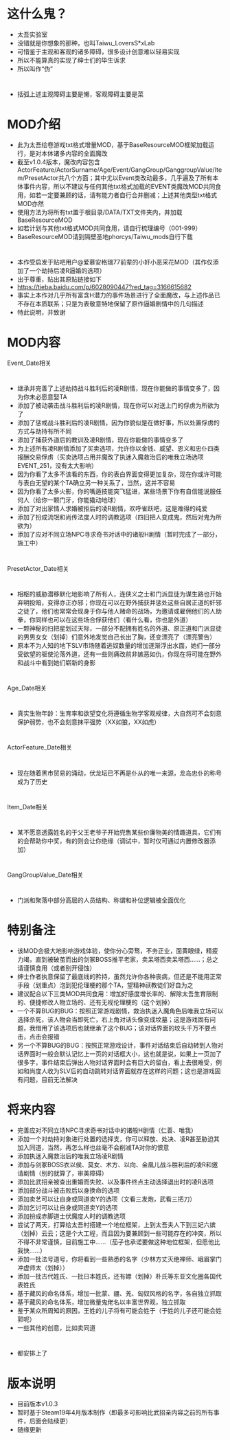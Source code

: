# 这什么鬼？
- 太吾实验室
- 没错就是你想象的那种，也叫Taiwu_LoversS*xLab
- 可惜鉴于主观和客观的诸多障碍，很多设计创意难以轻易实现
- 所以不能算真的实现了绅士们的毕生诉求
- 所以叫作“伪”
# 
* 括弧上述主观障碍主要是懒，客观障碍主要是菜
# 
# MOD介绍
- 此为太吾绘卷游戏txt格式增量MOD，基于BaseResourceMOD框架加载运行，是对本体诸多内容的全面魔改
- 截至v1.0.4版本，魔改内容包含ActorFeature/ActorSurname/Age/Event/GangGroup/GanggroupValue/Item/PresetActor共八个方面；其中尤以Event类改动最多，几乎遍及了所有本体事件内容，所以不建议与任何其他txt格式加载的EVENT类魔改MOD共同食用，如若一定要兼顾的话，请有能力者自行合并删减；上述其他类型txt格式MOD亦然
- 使用方法为将所有txt置于根目录/DATA/TXT文件夹内，并加载BaseResourceMOD
- 如若计划与其他txt格式MOD共同食用，请自行梳理编号（001-999）
- BaseResourceMOD请到隔壁圣地phorcys/Taiwu_mods自行下载
#  
- 本作受启发于贴吧用户@爱慕安格瑞77前辈的小奸小恶采花MOD（其作仅添加了一个劫持后凌R逼婚的选项）
- 出于尊重，贴出其原贴链接如下
- https://tieba.baidu.com/p/6028090447?red_tag=3166615682
- 事实上本作对几乎所有富含H潜力的事件场景进行了全面魔改，与上述作品已不存在本质联系；只是为表敬意特地保留了原作逼婚剧情中的几句描述
- 特此说明，并致谢
# 
# MOD内容
Event_Date相关
#  
- 继承并完善了上述劫持战斗胜利后的凌R剧情，现在你能做的事情变多了，因为你未必愿意娶TA
- 添加了被动袭击战斗胜利后的凌R剧情，现在你可以对送上门的俘虏为所欲为了
- 添加了惩戒战斗胜利后的凌R剧情，因为你貌似是在做好事，所以处置俘虏的方式与劫持有所不同
- 添加了捕获外道后的教训及凌R剧情，现在你能做的事情变多了
- 为上述所有凌R剧情添加了买卖选项，允许你以金钱、威望、恩义和忠仆四类报酬交易俘虏（买卖选项占用并魔改了执迷入魔救治后的唯我立场选项EVENT_251，没有太大影响）
- 因为你看了太多不该看的东西，你的表白界面变得更加复杂，现在你或许可能与表白无望的某个TA确立另一种关系了，当然，这并不容易
- 因为你看了太多火影，你的嘴遁技能突飞猛进，某些场景下你有自信能说服任何人（给你一颗门牙，你能撬动地球）
- 添加了对出家情人求婚被拒后的凌R剧情，欢呼雀跃吧，这是难得的纯爱
- 添加了扮成流氓和尚传法度人时的调教选项（四旧把人变成鬼，然后对鬼为所欲为）
- 添加了应对不同立场NPC寻求奇书对话中的诸般H剧情（暂时完成了一部分，施工中）
#  
PresetActor_Date相关
#  
- 相枢的威胁潜移默化地影响了所有人，连侠义之士和门派显徒为谋生路也开始弃明投暗，变得亦正亦邪；你现在可以在野外捕获并惩处这些自居正道的奸邪之徒了，他们也常常会现身于你与他人赌命的战场，为邀请或雇佣他们的人助拳，你同样也可以在这些场合俘获他们（看什么看，你也是外道）
- 一颗神秘的扫把星划过天际，一部分不配拥有姓名的外道、原正道和门派显徒的男男女女（划掉）们意外地发觉自己长出了胸，还变漂亮了（漂亮警告）
- 原本不为人知的地下SLV市场随着逃奴数量的增加逐渐浮出水面，她们一部分受欲望的驱使沦落外道，还有一些则痛改前非嫉恶如仇，你现在将可能在野外和战斗中看到她们崭新的身影
#  
Age_Date相关
#  
- 真实生物年龄：生育率和欲望变化将遵循生物学客观规律，大自然可不会刻意保护弱势，也不会刻意抹平强势（XX如狼，XX如虎）
# 
ActorFeature_Date相关
# 
- 现在随着黑市贸易的涌动，伏龙坛已不再是仆从的唯一来源，龙岛忠仆的称号成为了历史
# 
Item_Date相关
# 
- 某不愿意透露姓名的于父王老爷子开始兜售某些价廉物美的情趣道具，它们有的会帮助你中奖，有的则会让你绝缘（调试中，暂时仅可通过内置修改器添加）
#
GangGroupValue_Date相关
#
- 门派和聚落中部分高层的人员结构、称谓和补位逻辑被全面优化
# 
# 特别备注
- 该MOD会极大地影响游戏体验，使你分心旁骛，不务正业，面黄眼绿，精疲力竭，直到被破茧而出的剑冢BOSS推平老家，卖呆塔西卖呆塔西……；总之请谨慎食用（或者别开侵蚀）
- 绅士作者执意保留了最底线的矜持，虽然允许你各种丧病，但还是不能用正常手段（划重点）泡到犯伦理梗的那个TA，望精神祆教徒们好自为之
- 建议配合以下三类MOD共同食用：增加好感度增长率的、解除太吾生育限制的、便捷修改人物立场的、还有无视伦理梗的（这个划掉）
- 一个不算BUG的BUG：按照正常游戏剧情，救治执迷入魔角色后唯我立场可以选择杀死，该人物会当即死亡，右上角对话头像变成坟墓；这是游戏固有问题，我借用了该选项后也就继承了这个BUG；该对话界面的坟头千万不要点击，点击会报错
- 另一个不算BUG的BUG：按照正常游戏设计，事件对话结束后自动转到人物对话界面时一般会默认记忆上一页的对话框大小，这也就是说，如果上一页加了很多字，事件结束后弹出人物对话界面时会有巨大的留白，看上去很难受，例如和尚度人收为SLV后的自动跳转对话界面就存在这样的问题；这也是游戏固有问题，目前无法解决
# 
# 将来内容
- 完善应对不同立场NPC寻求奇书对话中的诸般H剧情（仁善、唯我）
- 添加一个对劫持对象进行处置的选择支，你可以释放、处决、凌R甚至胁迫其加入同道，当然，再怎么样也丝毫不会削减TA对你的恨意
- 添加执迷入魔救治后的唯我立场凌R剧情
- 添加与剑冢BOSS衣以侯、莫女、术方、以向、金凰儿战斗胜利后的凌R和邀请剧情（别的就算了，审美障碍）
- 添加比武招亲被查出重婚而失败、以及事件终点主动选择退出时的凌R选项
- 添加部分战斗被击败后以身换命的选项
- 添加卖艺可以让自身或同道卖Y的选项（文看三发炮，武看三把刀）
- 添加乞讨可以让自身或同道卖Y的选项
- 添加扮成赤脚道士伏魔度人时的调教选项
- 尝试了两天，打算给太吾村搭建一个地位框架，上到太吾夫人下到三妃六嫔（划掉）云云；这是个大工程，而且因为要兼顾到一些可能存在的冲突，所以不得不非常谨慎，目前施工中……（茄子也承诺要做这种地位框架，但愿他比我快……）
- 添加一批法号道号，你将看到一些熟悉的名字（少林方丈灭绝禅师、峨眉掌门冲虚师太（划掉））
- 添加一批古代姓氏、一批日本姓氏，还有嫖（划掉）朴氏等东亚文化圈各国代表姓氏
- 基于藏风的命名体系，增加一批蒙、疆、羌、匈奴风格的名字，各自独立抓取
- 基于藏风的命名体系，增加微量鬼佬名以丰富世界观，独立抓取
- 鉴于某众所周知的原因，王姓的儿子将有可能会姓于（于姓的儿子还可能会姓郭呢）
- 一些其他的创意，比如卖同道
#  
- 都安排上了
# 
# 版本说明
- 目前版本v1.0.3
- 暂时基于Steam19年4月版本制作（即最多可影响比武招亲内容之前的所有事件，后面会陆续更）
- 随缘更新
